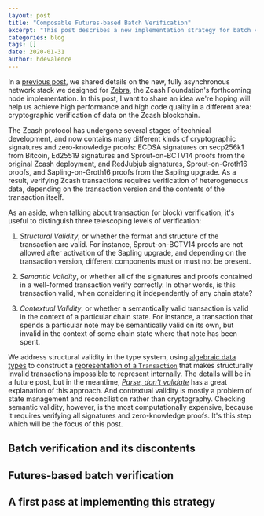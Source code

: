 ```yaml
---
layout: post
title: "Composable Futures-based Batch Verification"
excerpt: "This post describes a new implementation strategy for batch verification in Zebra."
categories: blog
tags: []
date: 2020-01-31
author: hdevalence
---
```


In a [previous post][network-stack], we shared details on the new, fully
asynchronous network stack we designed for [Zebra], the Zcash Foundation's
forthcoming node implementation.  In this post, I want to share an idea we're
hoping will help us achieve high performance and high code quality in a
different area: cryptographic verification of data on the Zcash blockchain.

The Zcash protocol has undergone several stages of technical development, and
now contains many different kinds of cryptographic signatures and
zero-knowledge proofs: ECDSA signatures on secp256k1 from Bitcoin, Ed25519
signatures and Sprout-on-BCTV14 proofs from the original Zcash deployment, and
RedJubjub signatures, Sprout-on-Groth16 proofs, and Sapling-on-Groth16 proofs
from the Sapling upgrade.  As a result, verifying Zcash transactions requires
verification of heterogeneous data, depending on the transaction version and
the contents of the transaction itself.

As an aside, when talking about transaction (or block) verification, it's
useful to distinguish three telescoping levels of verification:

1. *Structural Validity*, or whether the format and structure of the
   transaction are valid.  For instance, Sprout-on-BCTV14 proofs are not
   allowed after activation of the Sapling upgrade, and depending on the
   transaction version, different components must or must not be present.

2. *Semantic Validity*, or whether all of the signatures and proofs contained
   in a well-formed transaction verify correctly.  In other words, is this
   transaction valid, when considering it independently of any chain state?

3. *Contextual Validity*, or whether a semantically valid transaction is valid
   in the context of a particular chain state.  For instance, a transaction
   that spends a particular note may be semantically valid on its own, but
   invalid in the context of some chain state where that note has been spent.

We address structural validity in the type system, using [algebraic data
types][adts] to construct a [representation of a `Transaction`][tx_docs] that
makes structurally invalid transactions impossible to represent internally.
The details will be in a future post, but in the meantime, [_Parse, don't
validate_][pdv] has a great explanation of this approach.  And contextual
validity is mostly a problem of state management and reconciliation rather than
cryptography.  Checking semantic validity, however, is the most computationally
expensive, because it requires verifying all signatures and zero-knowledge
proofs.  It's this step which will be the focus of this post.

## Batch verification and its discontents

## Futures-based batch verification

## A first pass at implementing this strategy

[network-stack]: https://www.zfnd.org/blog/a-new-network-stack-for-zcash/
[Zebra]: https://github.com/ZcashFoundation/zebra
[adts]: https://en.wikipedia.org/wiki/Algebraic_data_type
[pdv]: https://lexi-lambda.github.io/blog/2019/11/05/parse-don-t-validate/
[tx_docs]: https://doc.zebra.zfnd.org/zebra_chain/transaction/enum.Transaction.html
